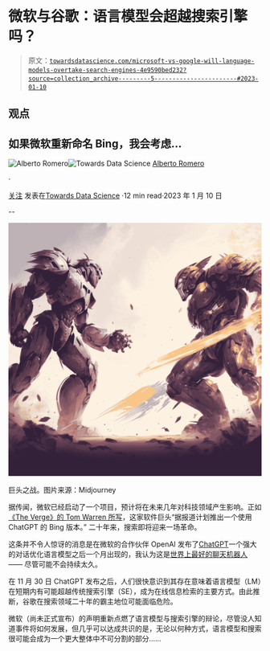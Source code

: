 # 微软与谷歌：语言模型会超越搜索引擎吗？

> 原文：[`towardsdatascience.com/microsoft-vs-google-will-language-models-overtake-search-engines-4e9590bed232?source=collection_archive---------5-----------------------#2023-01-10`](https://towardsdatascience.com/microsoft-vs-google-will-language-models-overtake-search-engines-4e9590bed232?source=collection_archive---------5-----------------------#2023-01-10)

## 观点

## 如果微软重新命名 Bing，我会考虑…

[](https://albertoromgar.medium.com/?source=post_page-----4e9590bed232--------------------------------)![Alberto Romero](https://albertoromgar.medium.com/?source=post_page-----4e9590bed232--------------------------------)[](https://towardsdatascience.com/?source=post_page-----4e9590bed232--------------------------------)![Towards Data Science](https://towardsdatascience.com/?source=post_page-----4e9590bed232--------------------------------) [Alberto Romero](https://albertoromgar.medium.com/?source=post_page-----4e9590bed232--------------------------------)

·

[关注](https://medium.com/m/signin?actionUrl=https%3A%2F%2Fmedium.com%2F_%2Fsubscribe%2Fuser%2F7ba6be8a3022&operation=register&redirect=https%3A%2F%2Ftowardsdatascience.com%2Fmicrosoft-vs-google-will-language-models-overtake-search-engines-4e9590bed232&user=Alberto+Romero&userId=7ba6be8a3022&source=post_page-7ba6be8a3022----4e9590bed232---------------------post_header-----------) 发表在[Towards Data Science](https://towardsdatascience.com/?source=post_page-----4e9590bed232--------------------------------) ·12 min read·2023 年 1 月 10 日[](https://medium.com/m/signin?actionUrl=https%3A%2F%2Fmedium.com%2F_%2Fvote%2Ftowards-data-science%2F4e9590bed232&operation=register&redirect=https%3A%2F%2Ftowardsdatascience.com%2Fmicrosoft-vs-google-will-language-models-overtake-search-engines-4e9590bed232&user=Alberto+Romero&userId=7ba6be8a3022&source=-----4e9590bed232---------------------clap_footer-----------)

--

[](https://medium.com/m/signin?actionUrl=https%3A%2F%2Fmedium.com%2F_%2Fbookmark%2Fp%2F4e9590bed232&operation=register&redirect=https%3A%2F%2Ftowardsdatascience.com%2Fmicrosoft-vs-google-will-language-models-overtake-search-engines-4e9590bed232&source=-----4e9590bed232---------------------bookmark_footer-----------)![](img/3afa838fd9ba9a0c93096c984da15504.png)

巨头之战。图片来源：Midjourney

据传闻，微软已经启动了一个项目，预计将在未来几年对科技领域产生影响。正如[《The Verge》的 Tom Warren 所写](https://www.theverge.com/2023/1/4/23538552/microsoft-bing-chatgpt-search-google-competition)，这家软件巨头“据报道计划推出一个使用 ChatGPT 的 Bing 版本。” 二十年来，搜索即将迎来一场革命。

这条并不令人惊讶的消息是在微软的合作伙伴 OpenAI 发布了[ChatGPT](https://openai.com/blog/chatgpt/)一个强大的对话优化语言模型之后一个月出现的，我认为这是[世界上最好的聊天机器人](https://thealgorithmicbridge.substack.com/p/chatgpt-is-the-worlds-best-chatbot) —— 尽管可能不会持续太久。

在 11 月 30 日 ChatGPT 发布之后，人们很快意识到其存在意味着语言模型（LM）在短期内有可能超越传统搜索引擎（SE），成为在线信息检索的主要方式。由此推断，谷歌在搜索领域二十年的霸主地位可能面临危险。

微软（尚未正式宣布）的声明重新点燃了语言模型与搜索引擎的辩论，尽管没人知道事件将如何发展，但几乎可以达成共识的是，无论以何种方式，语言模型和搜索很可能会成为一个更大整体中不可分割的部分……
